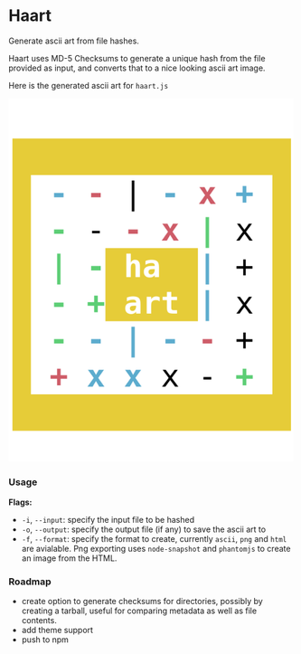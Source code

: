 # Haart
Generate ascii art from file hashes. 

Haart uses MD-5 Checksums to generate a unique hash from the file provided as input, and converts that to a nice looking ascii art image. 

Here is the generated ascii art for `haart.js`

![Haart ascii art](haart.png)

### Usage
**Flags:**
- `-i`, `--input`: specify the input file to be hashed
- `-o`, `--output`: specify the output file (if any) to save the ascii art to
- `-f`, `--format`: specify the format to create, currently `ascii`, `png` and `html` are avialable. Png exporting uses `node-snapshot` and `phantomjs` to create an image from the HTML.

### Roadmap
- create option to generate checksums for directories, possibly by creating a tarball, useful for comparing metadata as well as file contents.
- add theme support
- push to npm